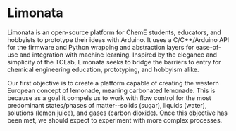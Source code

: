 # Limonata
Limonata is an open-source platform for ChemE students, educators, and hobbyists to prototype their ideas with Arduino. It uses a C/C++/Arduino API for the firmware and Python wrapping and abstraction layers for ease-of-use and integration with machine learning. Inspired by the elegance and simplicity of the TCLab, Limonata seeks to bridge the barriers to entry for chemical engineering education, prototyping, and hobbyism alike. 

Our first objective is to create a platform capable of creating the western European concept of lemonade, meaning carbonated lemonade. This is because as a goal it compels us to work with flow control for the most predominant states/phases of matter--solids (sugar), liquids (water), solutions (lemon juice), and gases (carbon dioxide). 
Once this objective has been met, we should expect to experiment with more complex processes.
